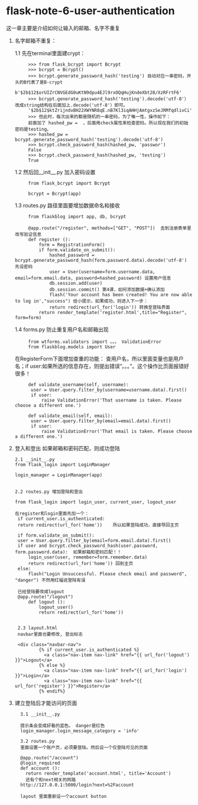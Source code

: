 # flask-note-6-user-authentication

这一章主要是介绍如何让输入的邮箱、名字不重复

1. 名字邮箱不重复：


      1.1 先在terminal里面建crypt：
      
            >>> from flask_bcrypt import Bcrypt
            >>> bcrypt = Bcrypt()
            >>> bcrypt.generate_password_hash('testing') 自动对应一串密码，开头的B代表了是B-crypt
            b'$2b$12$orUIZrCNVGEdG0uKtN9dpu4EJl9rxOQqHujKndeXbt28/XzRFrtF6'
            >>> bcrypt.generate_password_hash('testing').decode('utf-8'） 改成string结构在后面加上.decode('utf-8'）即可。
            '$2b$12$ktZrijndvBH22XWYNR8qE.nB7Kl3iqAHHjAmtgxzSeJRMfqdlivCi'
            >>> 但此时，每次出来的都是随机的一串密码，为了唯一性，操作如下：
            前面加了 hashed_pw =  ，后面用check属性来检查密码。所以现在我们的初始密码是testing。
            >>> hashed_pw =  bcrypt.generate_password_hash('testing').decode('utf-8')
            >>> bcrypt.check_password_hash(hashed_pw, 'passwor')
            False
            >>> bcrypt.check_password_hash(hashed_pw, 'testing')
            True
      
      
      1.2 然后回__init__.py 加入密码设置
      
            from flask_bcrypt import Bcrypt

            bcrypt = Bcrypt(app)
      
      
      
      1.3 routes.py 路径里面要增加数据命名和接收
      
            from flaskblog import app, db, bcrypt

            @app.route("/register", methods=["GET", "POST"])  去到注册表单里改写验证信息
            def register ():
                form = RegistrationForm()
                if form.validate_on_submit():
                    hashed_password = bcrypt.generate_password_hash(form.password.data).decode('utf-8') 先设密码
                    user = User(username=form.username.data, email=form.email.data, password=hashed_password) 设置用户信息
                    db.session.add(user) 
                    db.session.commit() 第4课，如何添加数据+确认添加
                    flash('Your account has been created! You are now able to log in',"success") 给小提示，如果成功，则进入下一步：
                    return redirect(url_for('login')) 转换至登陆界面
                return render_template('register.html',title="Register", form=form)
         
         
         
      1.4 forms.py 防止重复用户名和邮箱出现
      
            from wtforms.validators import 。。。 ValidationError
            from flaskblog.models import User
      
      在RegisterForm下面增加查重的功能：
      查用户名，所以里面变量也是用户名；if user:如果所选的信息存在，则提出错误“。。。”。这个操作比页面报错好很多！
      
            def validate_username(self, username):
             user = User.query.filter_by(username=username.data).first()
             if user:
                 raise ValidationError('That username is taken. Please choose a different one.')

            def validate_email(self, email):
             user = User.query.filter_by(email=email.data).first()
             if user:
                 raise ValidationError('That email is taken. Please choose a different one.')

2. 登入和登出
如果邮箱和密码匹配，则成功登陆

       2.1 __init__.py 
       from flask_login import LoginManager
       
       login_manager = LoginManager(app)
       
       
       2.2 routes.py 增加登陆和登出
       
       from flask_login import login_user, current_user, logout_user
       
       在register和login里面先加一个：
        if current_user.is_authenticated:
        return redirect(url_for('home'))    所以如果登陆成功，直接导回主页
        
        if form.validate_on_submit():
        user = User.query.filter_by(email=form.email.data).first()
        if user and bcrypt.check_password_hash(user.password, form.password.data):  如果邮箱和密码匹配！！
            login_user(user, remember=form.remember.data)
            return redirect(url_for('home')) 回到主页
        else:
            flash("Login Unsuccessful. Please check email and password", "danger") 不然用红幅说登陆有误
    
        已经登陆要改成logout
        @app.route("/logout")
            def logout ():
                logout_user()
                return redirect(url_for('home'))
                
                
        2.3 layout.html
        navbar里面也要修改, 登出标志

        <div class="navbar-nav">
                {% if current_user.is_authenticated %}
                  <a class="nav-item nav-link" href="{{ url_for('logout') }}">Logout</a>
                {% else %}
                  <a class="nav-item nav-link" href="{{ url_for('login') }}">Login</a>
                  <a class="nav-item nav-link" href="{{ url_for('register') }}">Register</a>
                {% endif%}


3. 建立登陆后才能访问的页面
         
         3.1 __init__.py 
         
         提示条会变成好看的蓝色。 danger是红色
         login_manager.login_message_category = 'info'
         
         3.2 routes.py 
         里面设置一个账户页，必须要登陆。然后设一个仅登陆可见的页面
         
         @app.route("/account")
         @login_required
         def account ():
           return render_template('account.html', title='Account')
           还有个和next相关的网路
         http://127.0.0.1:5000/login?next=%2Faccount
         
         layout 里面重新设一个account button
